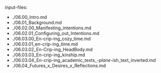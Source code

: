 input-files:
- ./06.00_Intro.md
- ./06.01_Background.md
- ./06.02.00_Manifesting_intentions.md
- ./06.02.01_Configuring_out_Intentions.md
- ./06.03.00_En-crip-ing_cozy_time.md
- ./06.03.01_en-crip-ing_time.md
- ./06.03.02_En-Crip-ing_HeadBody.md
- ./06.03.03_En-crip-ing_kinship.md
- ./06.03.04_En-crip-ing_academic_texts_-_plane_-ish_text_inverted.md
- ./06.04_Futures_x_Desires_x_Reflections.md
